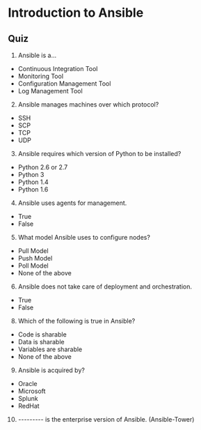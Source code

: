 # Introduction to Ansible
## Quiz
1. Ansible is a...

  * Continuous Integration Tool
  * Monitoring Tool
  * Configuration Management Tool
  * Log Management Tool

2. Ansible manages machines over which protocol?

  * SSH
  * SCP
  * TCP
  * UDP

3. Ansible requires which version of Python to be installed?

  * Python 2.6 or 2.7
  * Python 3
  * Python 1.4
  * Python 1.6

4. Ansible uses agents for management.

  * True
  * False

5. What model Ansible uses to configure nodes?

  * Pull Model
  * Push Model
  * Poll Model
  * None of the above

6. Ansible does not take care of deployment and orchestration.

  * True
  * False

8. Which of the following is true in Ansible?

  * Code is sharable
  * Data is sharable
  * Variables are sharable
  * None of the above

9. Ansible is acquired by?

  * Oracle
  * Microsoft
  * Splunk
  * RedHat

10. --------- is the enterprise version of Ansible. (Ansible-Tower)
